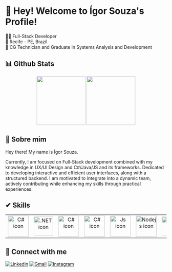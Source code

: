 <!-- Welcome  -->
# 👾 Hey! Welcome to Ígor Souza's Profile!

👨‍💻 Full-Stack Developer    
🚩 Recife - PE, Brazil    
🏅 CG Technician and Graduate in Systems Analysis and Development    

<h2> 📊 Github Stats </h2>

<div align="center">
    <img height="152em" src="https://github-readme-stats.vercel.app/api?username=igusouz&show_icons=true&theme=dark&include_all_commits=true&count_private=true"/>
  <img height="152em" src="https://github-readme-stats.vercel.app/api/top-langs/?username=igusouz&layout=compact&theme=dark&hide=html,css,scss,php,ejs" />
</div>  

## 👀 Sobre mim
Hey there! My name is Ígor Souza.

Currently, I am focused on Full-Stack development combined with my knowledge in UX/UI Design and C#/Java/JS and its frameworks. Dedicated to developing interactive and efficient user interfaces, along with a structured backend. I am motivated to integrate into a dynamic team, actively contributing while enhancing my skills through practical experiences.


## ✔ Skills

<table width="100%">
  <tr>
    <td align="center">
      <a href="https://learn.microsoft.com/pt-br/dotnet/">
        <img src="https://skillicons.dev/icons?i=cs" width="65px" alt="C# icon"/><br/>
      </a>
    </td>
      <td align="center">
      <a href="https://learn.microsoft.com/pt-br/dotnet/">
        <img src="https://skillicons.dev/icons?i=dotnet" width="60px" alt=".NET icon"/><br/>
      </a>
    </td>
    <td align="center">
      <a href="https://www.java.com/pt-BR/">
        <img src="https://skillicons.dev/icons?i=java&theme=light" width="65px" alt="C# icon"/><br/>
      </a>
    </td>
    <td align="center">
      <a href="https://spring.io/">
        <img src="https://skillicons.dev/icons?i=spring" width="65px" alt="C# icon"/><br/>
      </a>
    </td>
    <td align="center">
      <a href="https://www.javascript.com">
      <img src="https://skillicons.dev/icons?i=js" width="65px" alt="Js icon"/><br/>
      </a>
    </td>
    <td align="center">
      <a href="https://nodejs.org/en">
        <img src="https://skillicons.dev/icons?i=nodejs" width="65px" alt="Nodejs icon"/><br/>
      </a>
    </td>
    <td align="center">
      <a href="https://react.dev/">
        <img src="https://skillicons.dev/icons?i=react" width="60px" alt="REACT icon"/><br/>
      </a>
    </td>
    <td align="center">
      <a href="https://www.mysql.com/">
        <img src="https://skillicons.dev/icons?i=mysql" width="60px" alt="=SQL icon"/><br/>
      </a>
    </td>
    <td align="center">
      <a href="https://git-scm.com/">
        <img src="https://skillicons.dev/icons?i=git" width="60px" alt="GIT icon"/><br/>
      </a>
    </td>
  </tr>
</table>

## 💬 Connect with me
[![Linkedin](https://img.shields.io/badge/LinkedIn-0077B5?style=for-the-badge&logo=linkedin&logoColor=white)](https://www.linkedin.com/in/igusouz/)
[![Gmail](https://img.shields.io/badge/Gmail-D14836?style=for-the-badge&logo=gmail&logoColor=white)](mailto:igorrafael.jobs@gmail.com)
[![Instagram](https://img.shields.io/badge/Instagram-E4405F?style=for-the-badge&logo=instagram&logoColor=white)](https://www.instagram.com/igusouz/)
